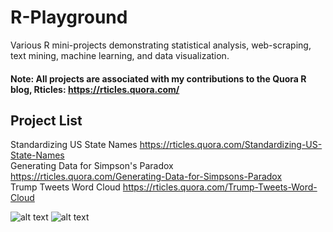 # R-Playground
Various R mini-projects demonstrating statistical analysis, web-scraping, text mining, machine learning, and data visualization.
#### Note: All projects are associated with my contributions to the Quora R blog, Rticles: https://rticles.quora.com/

## Project List
Standardizing US State Names https://rticles.quora.com/Standardizing-US-State-Names <br>
Generating Data for Simpson's Paradox https://rticles.quora.com/Generating-Data-for-Simpsons-Paradox <br>
Trump Tweets Word Cloud https://rticles.quora.com/Trump-Tweets-Word-Cloud


![alt text](https://qph.fs.quoracdn.net/main-qimg-8afec86ab2d4fa5f9e02f4fc1837a755)
![alt text](https://qph.fs.quoracdn.net/main-qimg-3fad725271a5cf9afd8fb7d3c7f3da8c)
